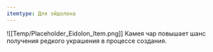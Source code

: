 ```yaml
---
itemtype: Для эйдолона
---
```

![[Temp/Placeholder_Eidolon_Item.png]]
Камея чар повышает шанс получения редкого украшения в процессе создания.
